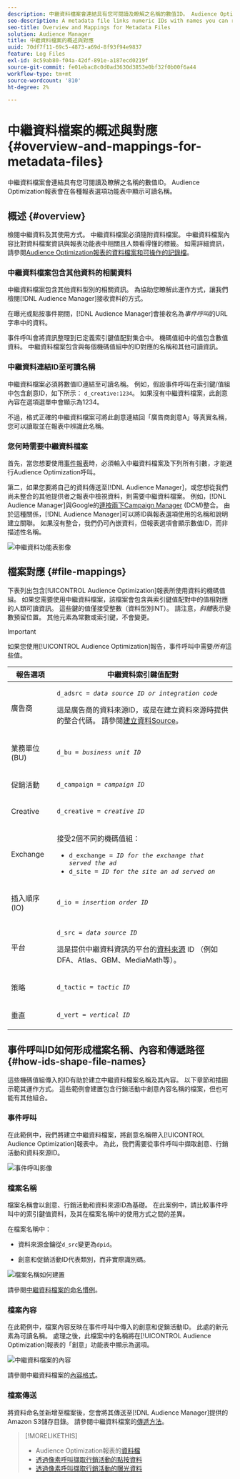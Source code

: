 ```yaml
---
description: 中繼資料檔案會連結具有您可閱讀及瞭解之名稱的數值ID。 Audience Optimization報表會在各種報表選項功能表中顯示可讀名稱。
seo-description: A metadata file links numeric IDs with names you can read and understand. The Audience Optimization reports display readable names in the various report options menus.
seo-title: Overview and Mappings for Metadata Files
solution: Audience Manager
title: 中繼資料檔案的概述與對應
uuid: 70df7f11-69c5-4873-a69d-8f93f94e9837
feature: Log Files
exl-id: 8c59ab80-f04a-42df-891e-a187ecd0219f
source-git-commit: fe01ebac8c0d0ad3630d3853e0bf32f0b00f6a44
workflow-type: tm+mt
source-wordcount: '810'
ht-degree: 2%

---
```


# 中繼資料檔案的概述與對應{#overview-and-mappings-for-metadata-files}

中繼資料檔案會連結具有您可閱讀及瞭解之名稱的數值ID。 Audience Optimization報表會在各種報表選項功能表中顯示可讀名稱。

## 概述 {#overview}

檢閱中繼資料及其使用方式。 中繼資料檔案必須隨附資料檔案。 中繼資料檔案內容比對資料檔案資訊與報表功能表中相關且人類看得懂的標籤。 如需詳細資訊，請參閱[Audience Optimization報表的資料檔案和可操作的記錄檔](../../../reporting/audience-optimization-reports/metadata-files-intro/datafiles-intro.md)。

### 中繼資料檔案包含其他資料的相關資料

中繼資料檔案包含其他資料型別的相關資訊。 為協助您瞭解此運作方式，讓我們檢閱[!DNL Audience Manager]接收資料的方式。

在曝光或點按事件期間，[!DNL Audience Manager]會接收名為&#x200B;*事件呼叫*&#x200B;的URL字串中的資料。

事件呼叫會將資訊整理到已定義索引鍵值配對集合中。 機碼值組中的值包含數值資料。 中繼資料檔案包含與每個機碼值組中的ID對應的名稱和其他可讀資訊。

### 中繼資料連結ID至可讀名稱

中繼資料檔案必須將數值ID連結至可讀名稱。 例如，假設事件呼叫在索引鍵/值組中包含創意ID，如下所示： `d_creative:1234`。 如果沒有中繼資料檔案，此創意內容在選項選單中會顯示為1234。

不過，格式正確的中繼資料檔案可將此創意連結回「廣告商創意A」等真實名稱，您可以讀取並在報表中辨識此名稱。

### 您何時需要中繼資料檔案

首先，當您想要使用[事件報表](../../../reporting/audience-optimization-reports/audience-optimization-reports.md)時，必須輸入中繼資料檔案及下列所有引數，才能進行Audience Optimization呼叫。

第二，如果您要將自己的資料傳送至[!DNL Audience Manager]，或您想從我們尚未整合的其他提供者之報表中檢視資料，則需要中繼資料檔案。 例如，[!DNL Audience Manager]與Google的[連按兩下Campaign Manager](../../../reporting/audience-optimization-reports/aor-advertisers/import-dcm.md) (DCM)整合。 由於這種關係，[!DNL Audience Manager]可以將ID與報表選項使用的名稱和說明建立關聯。 如果沒有整合，我們仍可內嵌資料，但報表選項會顯示數值ID，而非描述性名稱。

![中繼資料功能表影像](/help/using/reporting/audience-optimization-reports/metadata-files-intro/assets/metadata_menu.png)

## 檔案對應 {#file-mappings}

下表列出包含[!UICONTROL Audience Optimization]報表所使用資料的機碼值組。 如果您需要使用中繼資料檔案，該檔案會包含與索引鍵值配對中的值相對應的人類可讀資訊。 這些鍵的值僅接受整數（資料型別INT）。 請注意，*斜體*&#x200B;表示變數預留位置。 其他元素為常數或索引鍵，不會變更。

>[!IMPORTANT]
>
>如果您使用[!UICONTROL Audience Optimization]報告，事件呼叫中需要&#x200B;*所有*&#x200B;這些值。

<table id="table_B2C8C493080E449CA71C4EF07D9476BD"> 
 <thead> 
  <tr> 
   <th colname="col1" class="entry"> 報告選項 </th> 
   <th colname="col2" class="entry"> 中繼資料索引鍵值配對 </th> 
  </tr> 
 </thead>
 <tbody> 
  <tr> 
   <td colname="col1"> <p>廣告商 </p> </td> 
   <td colname="col2"> <p> <code>d_adsrc = <i>data source ID or integration code</i></code> </p> <p>這是廣告商的資料來源ID，或是在建立資料來源時提供的整合代碼。 請參閱<a href="../../../features/manage-datasources.md#create-data-source">建立資料Source</a>。 </p> </td> 
  </tr> 
  <tr> 
   <td colname="col1"> <p>業務單位(BU) </p> </td> 
   <td colname="col2"> <p> <code>d_bu = <i>business unit ID</i></code> </p> </td> 
  </tr> 
  <tr> 
   <td colname="col1"> <p>促銷活動 </p> </td> 
   <td colname="col2"> <p> <code>d_campaign = <i>campaign ID</i></code> </p> </td> 
  </tr> 
  <tr> 
   <td colname="col1"> <p>Creative </p> </td> 
   <td colname="col2"> <p> <code>d_creative = <i>creative ID</i></code> </p> </td> 
  </tr> 
  <tr> 
   <td colname="col1"> <p>Exchange </p> </td> 
   <td colname="col2"> <p>接受2個不同的機碼值組： </p> 
    <ul id="ul_3B3B751A8A134096B0912E81A0983B9D"> 
     <li id="li_57BAC45A7B274AB695945E174A4D8A35"> <code>d_exchange = <i>ID for the exchange that served the ad</i></code> </li> 
     <li id="li_CCDF00DE59D3451C8EF590DD3E1A806D"> <code>d_site = <i>ID for the site an ad served on</i></code> </li> 
    </ul> </td> 
  </tr> 
  <tr> 
   <td colname="col1"> <p>插入順序(IO) </p> </td> 
   <td colname="col2"> <p> <code>d_io = <i>insertion order ID</i></code> </p> </td> 
  </tr> 
  <tr> 
   <td colname="col1"> <p>平台 </p> </td> 
   <td colname="col2"> <p> <code>d_src = <i>data source ID</i></code> </p> <p>這是提供中繼資料資訊的平台的<a href="../../../features/datasources-list-and-settings.md#data-sources-list-and-settings">資料來源</a> ID （例如DFA、Atlas、GBM、MediaMath等）。 </p> </td> 
  </tr> 
  <tr> 
   <td colname="col1"> <p>策略 </p> </td> 
   <td colname="col2"> <p> <code>d_tactic = <i>tactic ID</i></code> </p> </td> 
  </tr> 
  <tr> 
   <td colname="col1"> <p>垂直 </p> </td> 
   <td colname="col2"> <p> <code>d_vert = <i>vertical ID</i></code> </p> </td> 
  </tr> 
 </tbody> 
</table>

## 事件呼叫ID如何形成檔案名稱、內容和傳遞路徑 {#how-ids-shape-file-names}

這些機碼值組傳入的ID有助於建立中繼資料檔案名稱及其內容。 以下章節和插圖示範其運作方式。 這些範例會建置包含行銷活動中創意內容名稱的檔案，但也可能有其他組合。

### 事件呼叫

在此範例中，我們將建立中繼資料檔案，將創意名稱帶入[!UICONTROL Audience Optimization]報表中。 為此，我們需要從事件呼叫中擷取創意、行銷活動和資料來源ID。

![事件呼叫影像](/help/using/reporting/audience-optimization-reports/metadata-files-intro/assets/metadata_file_event.png)

### 檔案名稱

檔案名稱會以創意、行銷活動和資料來源ID為基礎。 在此案例中，請比較事件呼叫中的索引鍵值資料，及其在檔案名稱中的使用方式之間的差異。

在檔案名稱中：

* 資料來源金鑰從`d_src`變更為`dpid`。

* 創意和促銷活動ID代表類別，而非實際識別碼。

![檔案名稱如何建置](/help/using/reporting/audience-optimization-reports/metadata-files-intro/assets/metadata_file_name.png)

請參閱[中繼資料檔案的命名慣例](../../../reporting/audience-optimization-reports/metadata-files-intro/metadata-file-names.md)。

### 檔案內容

在此範例中，檔案內容反映在事件呼叫中傳入的創意和促銷活動ID。 此處的新元素為可讀名稱。 處理之後，此檔案中的名稱將在[!UICONTROL Audience Optimization]報表的「創意」功能表中顯示為選項。

![中繼資料檔案的內容](/help/using/reporting/audience-optimization-reports/metadata-files-intro/assets/metadata_file_contents.png)

請參閱中繼資料檔案的[內容格式](../../../reporting/audience-optimization-reports/metadata-files-intro/metadata-file-contents.md)。

### 檔案傳送

將資料命名並新增至檔案後，您會將其傳送至[!DNL Audience Manager]提供的Amazon S3儲存目錄。 請參閱中繼資料檔案的[傳遞方法](../../../reporting/audience-optimization-reports/metadata-files-intro/metadata-delivery-methods.md)。

>[!MORELIKETHIS]
>
>* Audience Optimization報表的[資料檔](../../../reporting/audience-optimization-reports/metadata-files-intro/datafiles-intro.md)
>* [透過像素呼叫擷取行銷活動的點按資料](../../../integration/media-data-integration/click-data-pixels.md)
>* [透過像素呼叫擷取行銷活動的曝光資料](../../../integration/media-data-integration/impression-data-pixels.md)
